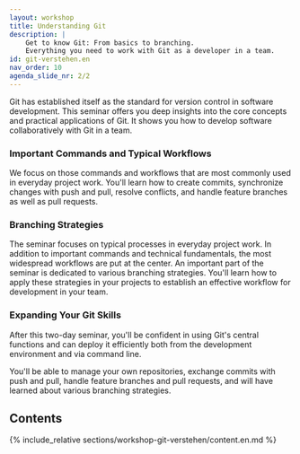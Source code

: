 ```yaml
---
layout: workshop
title: Understanding Git
description: |
    Get to know Git: From basics to branching. 
    Everything you need to work with Git as a developer in a team.
id: git-verstehen.en
nav_order: 10
agenda_slide_nr: 2/2
---
```


Git has established itself as the standard for version control in software development. This seminar offers you deep insights into the core concepts and practical applications of Git. It shows you how to develop software collaboratively with Git in a team.

### Important Commands and Typical Workflows

We focus on those commands and workflows that are most commonly used in everyday project work. You'll learn how to create commits, synchronize changes with push and pull, resolve conflicts, and handle feature branches as well as pull requests.

### Branching Strategies

The seminar focuses on typical processes in everyday project work. In addition to important commands and technical fundamentals, the most widespread workflows are put at the center.
An important part of the seminar is dedicated to various branching strategies. You'll learn how to apply these strategies in your projects to establish an effective workflow for development in your team.

### Expanding Your Git Skills

After this two-day seminar, you'll be confident in using Git's central functions and can deploy it efficiently both from the development environment and via command line.

You'll be able to manage your own repositories, exchange commits with push and pull, handle feature branches and pull requests, and will have learned about various branching strategies.

## Contents

{% include_relative sections/workshop-git-verstehen/content.en.md %}

